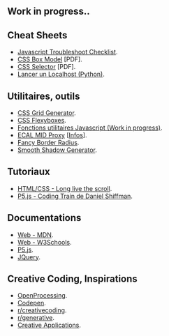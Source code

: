 ## Work in progress..

## Cheat Sheets
- [Javascript Troubleshoot Checklist](./troubleshoot).
- [CSS Box Model](./resources/CSS%20Box%20Model%20Cheat%20Sheet%20-%20Dark.pdf) [PDF].
- [CSS Selector](./resources/CSS%20Selector%20Cheat%20Sheet%20-%20Dark.pdf) [PDF].
- [Lancer un Localhost (Python)](https://www.linuxjournal.com/content/tech-tip-really-simple-http-server-python).

## Utilitaires, outils
- [CSS Grid Generator](https://vue-grid-generator.netlify.app/).
- [CSS Flexyboxes](https://the-echoplex.net/flexyboxes).
- [Fonctions utilitaires Javascript (Work in progress)](https://utils.matoseb.com/).
- [ECAL MID Proxy](https://proxy.ecal-mid.ch) [[Infos](https://github.com/Rob--W/cors-anywhere)].
- [Fancy Border Radius](https://9elements.github.io/fancy-border-radius).
- [Smooth Shadow Generator](https://brumm.af/shadows).

## Tutoriaux
- [HTML/CSS - Long live the scroll](https://ecal-mid.ch/resources/html-css-js/).
- [P5.js - Coding Train de Daniel Shiffman](https://www.youtube.com/user/shiffman).

## Documentations
- [Web - MDN](https://developer.mozilla.org/fr/).
- [Web - W3Schools](https://www.w3schools.com/).
- [P5.js](https://p5js.org/reference/).
- [JQuery](https://api.jquery.com/).

## Creative Coding, Inspirations
- [OpenProcessing](https://www.openprocessing.org/).
- [Codepen](https://codepen.io/).
- [r/creativecoding](https://www.reddit.com/r/creativecoding/).
- [r/generative](https://www.reddit.com/r/generative/).
- [Creative Applications](https://www.creativeapplications.net/).
